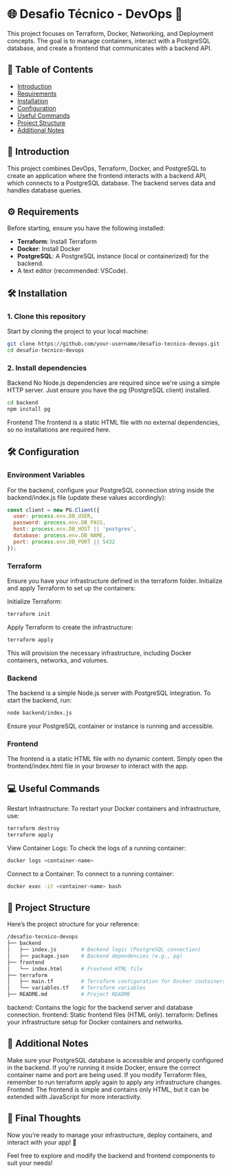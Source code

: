 # 🌐 Desafio Técnico - DevOps 🚀

This project focuses on Terraform, Docker, Networking, and Deployment concepts. The goal is to manage containers, interact with a PostgreSQL database, and create a frontend that communicates with a backend API.

## 📖 Table of Contents
- [Introduction](#introduction)
- [Requirements](#requirements)
- [Installation](#installation)
- [Configuration](#configuration)
- [Useful Commands](#useful-commands)
- [Project Structure](#project-structure)
- [Additional Notes](#additional-notes)

## 📝 Introduction
This project combines DevOps, Terraform, Docker, and PostgreSQL to create an application where the frontend interacts with a backend API, which connects to a PostgreSQL database. The backend serves data and handles database queries.

## ⚙️ Requirements
Before starting, ensure you have the following installed:

- **Terraform**: Install Terraform
- **Docker**: Install Docker
- **PostgreSQL**: A PostgreSQL instance (local or containerized) for the backend.
- A text editor (recommended: VSCode).

## 🛠️ Installation
### 1. Clone this repository
Start by cloning the project to your local machine:

```bash
git clone https://github.com/your-username/desafio-tecnico-devops.git
cd desafio-tecnico-devops
```
### 2. Install dependencies
Backend
No Node.js dependencies are required since we're using a simple HTTP server. Just ensure you have the pg (PostgreSQL client) installed.

```bash
cd backend
npm install pg
```

Frontend
The frontend is a static HTML file with no external dependencies, so no installations are required here.

## 🛠️ Configuration
### Environment Variables
For the backend, configure your PostgreSQL connection string inside the backend/index.js file (update these values accordingly):
```javascript
const client = new PG.Client({
  user: process.env.DB_USER,
  password: process.env.DB_PASS,
  host: process.env.DB_HOST || 'postgres',
  database: process.env.DB_NAME,
  port: process.env.DB_PORT || 5432
});
```
### Terraform
Ensure you have your infrastructure defined in the terraform folder. Initialize and apply Terraform to set up the containers:

Initialize Terraform:
```bash
terraform init
```

Apply Terraform to create the infrastructure:
```bash
terraform apply
```
This will provision the necessary infrastructure, including Docker containers, networks, and volumes.

### Backend
The backend is a simple Node.js server with PostgreSQL integration. To start the backend, run:
```bash
node backend/index.js
```
Ensure your PostgreSQL container or instance is running and accessible.

### Frontend
The frontend is a static HTML file with no dynamic content. Simply open the frontend/index.html file in your browser to interact with the app.

## 💻 Useful Commands
Restart Infrastructure: To restart your Docker containers and infrastructure, use:
```bash
terraform destroy
terraform apply
```

View Container Logs: To check the logs of a running container:
```bash
docker logs <container-name>
```

Connect to a Container: To connect to a running container:
```bash
docker exec -it <container-name> bash
```

## 📂 Project Structure
Here’s the project structure for your reference:

```bash
/desafio-tecnico-devops
├── backend
│   ├── index.js        # Backend logic (PostgreSQL connection)
│   ├── package.json    # Backend dependencies (e.g., pg)
├── frontend
│   └── index.html      # Frontend HTML file
├── terraform
│   ├── main.tf         # Terraform configuration for Docker containers
│   └── variables.tf    # Terraform variables
├── README.md           # Project README
```
backend: Contains the logic for the backend server and database connection.
frontend: Static frontend files (HTML only).
terraform: Defines your infrastructure setup for Docker containers and networks.

## 📝 Additional Notes
Make sure your PostgreSQL database is accessible and properly configured in the backend. If you're running it inside Docker, ensure the correct container name and port are being used.
If you modify Terraform files, remember to run terraform apply again to apply any infrastructure changes.
Frontend: The frontend is simple and contains only HTML, but it can be extended with JavaScript for more interactivity.

## 🎉 Final Thoughts
Now you’re ready to manage your infrastructure, deploy containers, and interact with your app! 🚀

Feel free to explore and modify the backend and frontend components to suit your needs!
